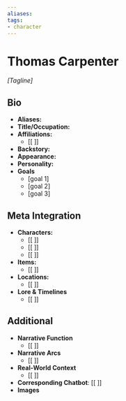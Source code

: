 ```yaml
---
aliases:
tags: 
- character 
---
```

# Thomas Carpenter 
*[Tagline]*

## Bio

- **Aliases:** 
- **Title/Occupation:** 
- **Affiliations:** 
	- [[ ]] 
- **Backstory:** 
- **Appearance:** 
- **Personality:** 
- **Goals**
	- [goal 1]
	- [goal 2]
	- [goal 3]

## Meta Integration

- **Characters:**
	- [[ ]]
	- [[ ]]
	- [[ ]]
- **Items:**
	- [[ ]]
- **Locations:** 
	- [[ ]]
- **Lore & Timelines**
	- [[ ]]

## Additional

- **Narrative Function**
	- [[ ]]
- **Narrative Arcs**
	- [[ ]]
- **Real-World Context**
	- [[ ]]
- **Corresponding Chatbot**: [[ ]]
- **Images**